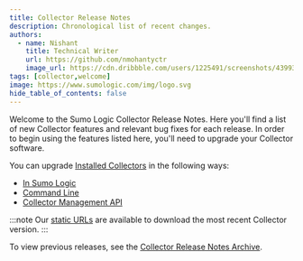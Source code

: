 ```yaml
---
title: Collector Release Notes
description: Chronological list of recent changes.
authors:
  - name: Nishant
    title: Technical Writer
    url: https://github.com/nmohantyctr
    image_url: https://cdn.dribbble.com/users/1225491/screenshots/4399391/snoopy_still.gif?compress=1&resize=400x300
tags: [collector,welcome]
image: https://www.sumologic.com/img/logo.svg
hide_table_of_contents: false
---
```


Welcome to the Sumo Logic Collector Release Notes. Here you'll find a list of new Collector features and relevant bug fixes for each release. In order to begin using the features listed here, you'll need to upgrade your Collector software.

<!--truncate-->

You can upgrade [Installed Collectors](https://help-opensource.sumologic.com/docs/send-data/installed-collectors) in the following ways:
* [In Sumo Logic](https://help-opensource.sumologic.com/docs/send-data/collection/upgrade-collectors.md)
* [Command Line](https://help-opensource.sumologic.com/docs/send-data/collection/upgrade-collectors.md)
* [Collector Management API](https://help-opensource.sumologic.com/docs/api/collectors#Upgrade-or-Downgrade-Collectors-Using-the-API)

:::note
Our [static URLs](https://help-opensource.sumologic.com/docs/send-data/installed-collectors/collector-installation-reference/download-collector-from-static-url) are available to download the most recent Collector version.
:::

To view previous releases, see the [Collector Release Notes Archive](https://help-opensource.sumologic.com/docs/releasenotes/archive).
